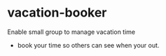 # vacation-booker
Enable small group to manage vacation time
- book your time so others can see when your out.
